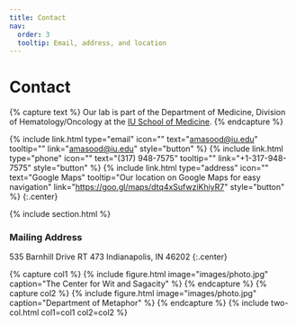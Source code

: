 ```yaml
---
title: Contact
nav:
  order: 3
  tooltip: Email, address, and location
---
```


# <i class="fas fa-paper-plane"></i>Contact

{% capture text %}
Our lab is part of the Department of Medicine, Division of Hematology/Oncology at the [IU School of Medicine](https://medicine.iu.edu/).
{% endcapture %}

{%
  include link.html
  type="email"
  icon=""
  text="amasood@iu.edu"
  tooltip=""
  link="amasood@iu.edu"
  style="button"
%}
{%
  include link.html
  type="phone"
  icon=""
  text="(317) 948-7575"
  tooltip=""
  link="+1-317-948-7575"
  style="button"
%}
{%
  include link.html
  type="address"
  icon=""
  text="Google Maps"
  tooltip="Our location on Google Maps for easy navigation"
  link="https://goo.gl/maps/dtq4xSufwziKhiyR7"
  style="button"
%}
{:.center}

{% include section.html %}

### <i class="fas fa-mail-bulk"></i>Mailing Address

535 Barnhill Drive
RT 473
Indianapolis, IN 46202
{:.center}

{% capture col1 %}
{%
  include figure.html
  image="images/photo.jpg"
  caption="The Center for Wit and Sagacity"
%}
{% endcapture %}
{% capture col2 %}
{%
  include figure.html
  image="images/photo.jpg"
  caption="Department of Metaphor"
%}
{% endcapture %}
{% include two-col.html col1=col1 col2=col2 %}
